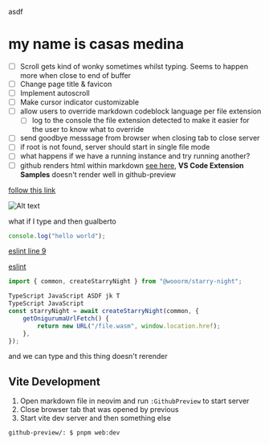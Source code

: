 asdf

# my name is casas medina

-   [ ] Scroll gets kind of wonky sometimes whilst typing. Seems to happen more when close to end of buffer
-   [ ] Change page title & favicon
-   [ ] Implement autoscroll
-   [ ] Make cursor indicator customizable
-   [ ] allow users to override markdown codeblock language per file extension
    -   [ ] log to the console the file extension detected to make it easier for the user to know what to override
-   [ ] send goodbye messsage from browser when closing tab to close server
-   [ ] if root is not found, server should start in single file mode
-   [ ] what happens if we have a running instance and try running another?
-   [ ] github renders html within markdown [see here](https://github.com/microsoft/vscode-extension-samples), **VS Code Extension Samples** doesn't render well in github-preview

[follow this link](https://github.com)

![Alt text](https://www.digitalocean.com/_next/static/media/intro-to-cloud.d49bc5f7.jpeg)

what if I type and then gualberto

```ts
console.log("hello world");
```

[eslint line 9](.eslintrc.cjs#L9)

[eslint](.eslintrc.cjs)

```typescript
import { common, createStarryNight } from "@wooorm/starry-night";

TypeScript JavaScript ASDF jk T
TypeScript JavaScript
const starryNight = await createStarryNight(common, {
    getOnigurumaUrlFetch() {
        return new URL("/file.wasm", window.location.href);
    },
});
```

and we can type and this thing doesn't rerender

## Vite Development

1. Open markdown file in neovim and run `:GithubPreview` to start server
2. Close browser tab that was opened by previous
3. Start vite dev server and then something else

```bash
github-preview/: $ pnpm web:dev
```
